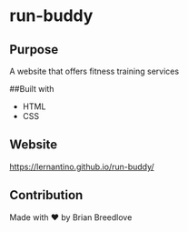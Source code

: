 # run-buddy

## Purpose
A website that offers fitness training services

##Built with
* HTML
* CSS

## Website
https://lernantino.github.io/run-buddy/

## Contribution
Made with ❤️ by Brian Breedlove
